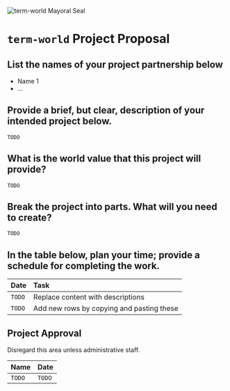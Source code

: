 ![term-world Mayoral Seal](https://user-images.githubusercontent.com/1552764/215439183-8748747c-b24a-48c1-909e-3eb398e8b155.png)

# `term-world` Project Proposal

## List the names of your project partnership below

* Name 1
* ...

## Provide a brief, but clear, description of your intended project below.

`TODO`

## What is the world value that this project will provide?

`TODO`

## Break the project into parts. What will you need to create?

`TODO`

## In the table below, plan your time; provide a schedule for completing the work.

|Date           |Task              |
|:--------------|:-----------------|
|`TODO`           |Replace content with descriptions                  |
|`TODO`           |Add new rows by copying and pasting these          |

## Project Approval

Disregard this area unless administrative staff.

|Name           |Date              |
|:--------------|:-----------------|
|`TODO`               |`TODO`                 |
